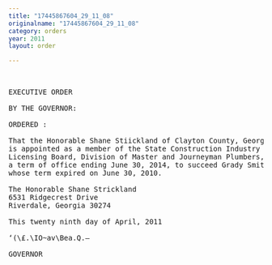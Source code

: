 ```yaml
---
title: "17445867604_29_11_08"
originalname: "17445867604_29_11_08"
category: orders
year: 2011
layout: order

---
```

<pre>
 

EXECUTIVE ORDER

BY THE GOVERNOR:

ORDERED :

That the Honorable Shane Stiickland of Clayton County, Georgia,
is appointed as a member of the State Construction Industry
Licensing Board, Division of Master and Journeyman Plumbers, for
a term of office ending June 30, 2014, to succeed Grady Smith,
whose term expired on June 30, 2010.

The Honorable Shane Strickland
6531 Ridgecrest Drive
Riverdale, Georgia 30274

This twenty ninth day of April, 2011

‘(\£.\IO~av\Bea.Q.—

GOVERNOR

</pre>
